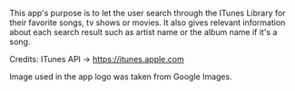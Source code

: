 This app's purpose is to let the user search through the ITunes Library for their favorite songs, tv shows or movies. It also gives relevant information about each search result such as artist name or the album name if it's a song.


Credits:
ITunes API -> https://itunes.apple.com

Image used in the app logo was taken from Google Images.
